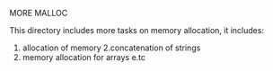 MORE MALLOC

This directory includes more tasks on memory allocation,
it includes:
1. allocation of memory
2.concatenation of strings
3. memory allocation for arrays e.tc




